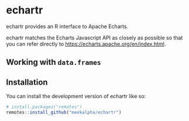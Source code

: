 
# echartr

<!-- badges: start -->
<!-- badges: end -->

echartr provides an R interface to Apache Echarts.

echartr matches the Echarts Javascript API as closely as possible so that you can refer directly to https://echarts.apache.org/en/index.html.

## Working with `data.frames`



## Installation

You can install the development version of echartr like so:

``` r
# install.packages("remotes")
remotes::install_github("meekalpha/echartr")
```
